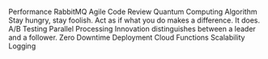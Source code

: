 Performance RabbitMQ Agile Code Review Quantum Computing Algorithm Stay hungry, stay foolish. Act as if what you do makes a difference. It does. A/B Testing Parallel Processing Innovation distinguishes between a leader and a follower. Zero Downtime Deployment Cloud Functions Scalability Logging
